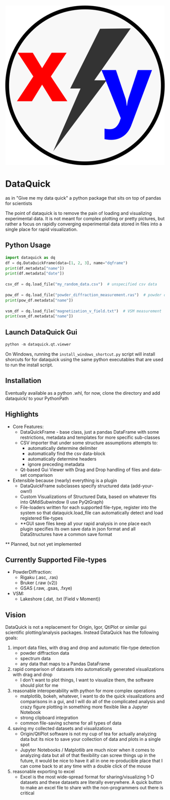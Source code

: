 ![image](dataquick/qt/resources/icons/dataquick.svg)

# DataQuick

as in "Give me my data quick" a python package that sits on top of
pandas for scientists

The point of dataquick is to remove the pain of loading and visualizing
experimental data. It is not meant for complex plotting or pretty
pictures, but rather a focus on rapidly converging experimental data
stored in files into a single place for rapid visualization.

## Python Usage

```python
import dataquick as dq
df = dq.DataQuickFrame(data=[1, 2, 3], name="dqframe")
print(df.metadata["name"])
print(df.metadata["date"])

csv_df = dq.load_file("my_random_data.csv")  # unspecified csv data

pow_df = dq.load_file("powder_diffraction_measurement.ras")  # powder diffraction data
print(pow_df.metadata["name"])

vsm_df = dq.load_file("magnetization_v_field.txt")  # VSM measurement
print(vsm_df.metadata["name"])
```

## Launch DataQuick Gui

```python
python -m dataquick.qt.viewer
```

On Windows, running the `install_windows_shortcut.py` script will install
shorcuts for for dataquick using the same python executables that are used to
run the install script.

## Installation
Eventually available as a python .whl, for now, clone the directory and
add dataquick/ to your PythonPath

## Highlights

-   Core Features:
    -   DataQuickFrame - base class, just a pandas DataFrame with some
        restrictions, metadata and templates for more specific
        sub-classes
    -   CSV importer that under some structure assumptions attempts to:
        -   automatically determine delimiter
        -   automatically find the csv data-block
        -   automatically determine headers
        -   ignore preceding metadata
    -   Qt-based Gui Viewer with Drag and Drop handling of files and
        data-set comparison
-   Extensible because (nearly) everything is a plugin
    -   DataQuickFrame subclasses specify structured data
        (add-your-own!)
    -   Custom Visualizations of Structured Data, based on whatever fits
        into QMdiSubwindow (I use PyQtGraph)
    -   File-loaders written for each supported file-type, register into
        the system so that dataquick.load\_file can automatically detect
        and load registered file-types
    -   \*\*GUI save files keep all your rapid analysis in one place
        each plugin specifies its own save data in json format and all
        DataStructures have a common save format

\*\* Planned, but not yet implemented

## Currently Supported File-types

-   PowderDiffraction:
    -   Rigaku (.asc, .ras)
    -   Bruker (.raw (v2))
    -   GSAS (.raw, .gsas, .fxye)
-   VSM:
    -   Lakeshore (.dat, .txt (Field v Moment))

## Vision

DataQuick is not a replacement for Origin, Igor, QtiPlot or similar gui
scientific plotting/analysis packages. Instead DataQuick has the
following goals:

1.  import data files, with drag and drop and automatic file-type
    detection
    -   powder diffraction data
    -   spectrum data
    -   any data that maps to a Pandas DataFrame
2.  rapid comparison of datasets into automatically generated
    visualizations with drag and drop
    -   I don't want to plot things, I want to visualize them, the
        software should plot for me
3.  reasonable interoperability with python for more complex operations
    -   matplotlib, bokeh, whatever, I want to do the quick
        visualizations and comparisons in a gui, and I will do all of
        the complicated analysis and crazy figure plotting in something
        more flexible like a Jupyter Notebook
    -   strong clipboard integration
    -   common file-saving scheme for all types of data
4.  saving my collected datasets and visualizations
    -   Origin/QtiPlot software is not my cup of tea for actually
        analyzing data but its nice to save your collection of data and
        plots in a single spot
    -   Jupyter Notebooks / Matplotlib are much nicer when it comes to
        analyzing data but all of that flexibility can screw things up
        in the future, it would be nice to have it all in one
        re-producible place that I can come back to at any time with a
        double click of the mouse
5.  reasonable exporting to excel
    -   Excel is the most wide-spread format for sharing/visualizing 1-D
        datasets and these datasets are literally everywhere. A quick
        button to make an excel file to share with the non-programmers
        out there is critical

